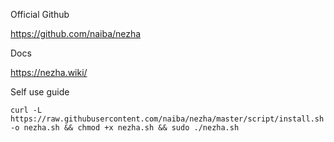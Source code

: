 Official Github

https://github.com/naiba/nezha

Docs

https://nezha.wiki/

Self use guide

```
curl -L https://raw.githubusercontent.com/naiba/nezha/master/script/install.sh  -o nezha.sh && chmod +x nezha.sh && sudo ./nezha.sh
```

